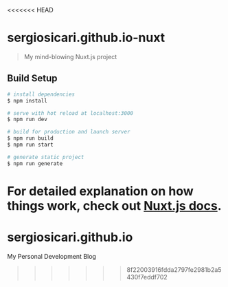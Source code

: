 <<<<<<< HEAD
# sergiosicari.github.io-nuxt

> My mind-blowing Nuxt.js project

## Build Setup

```bash
# install dependencies
$ npm install

# serve with hot reload at localhost:3000
$ npm run dev

# build for production and launch server
$ npm run build
$ npm run start

# generate static project
$ npm run generate
```

For detailed explanation on how things work, check out [Nuxt.js docs](https://nuxtjs.org).
=======
# sergiosicari.github.io
My Personal Development Blog
>>>>>>> 8f22003916fdda2797fe2981b2a5430f7eddf702
